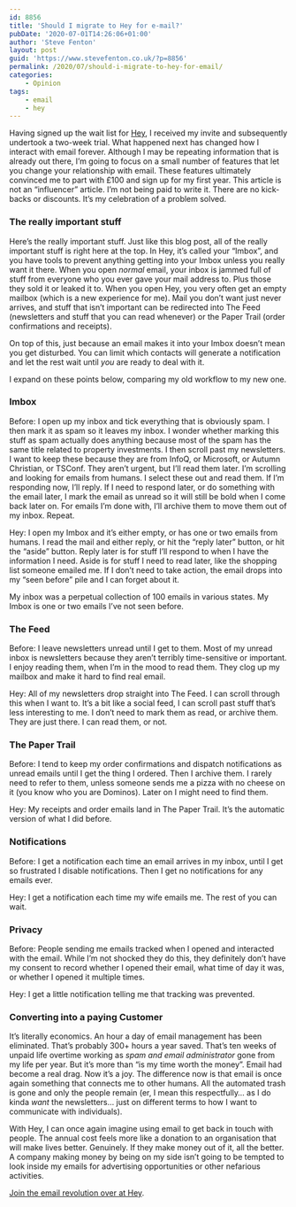 ```yaml
---
id: 8856
title: 'Should I migrate to Hey for e-mail?'
pubDate: '2020-07-01T14:26:06+01:00'
author: 'Steve Fenton'
layout: post
guid: 'https://www.stevefenton.co.uk/?p=8856'
permalink: /2020/07/should-i-migrate-to-hey-for-email/
categories:
    - Opinion
tags:
    - email
    - hey
---
```


Having signed up the wait list for [Hey](https://hey.com/), I received my invite and subsequently undertook a two-week trial. What happened next has changed how I interact with email forever. Although I may be repeating information that is already out there, I’m going to focus on a small number of features that let you change your relationship with email. These features ultimately convinced me to part with £100 and sign up for my first year. This article is not an “influencer” article. I’m not being paid to write it. There are no kick-backs or discounts. It’s my celebration of a problem solved.

### The really important stuff

Here’s the really important stuff. Just like this blog post, all of the really important stuff is right here at the top. In Hey, it’s called your “Imbox”, and you have tools to prevent anything getting into your Imbox unless you really want it there. When you open *normal* email, your inbox is jammed full of stuff from everyone who you ever gave your mail address to. Plus those they sold it or leaked it to. When you open Hey, you very often get an empty mailbox (which is a new experience for me). Mail you don’t want just never arrives, and stuff that isn’t important can be redirected into The Feed (newsletters and stuff that you can read whenever) or the Paper Trail (order confirmations and receipts).

On top of this, just because an email makes it into your Imbox doesn’t mean you get disturbed. You can limit which contacts will generate a notification and let the rest wait until *you* are ready to deal with it.

I expand on these points below, comparing my old workflow to my new one.

### Imbox

Before: I open up my inbox and tick everything that is obviously spam. I then mark it as spam so it leaves my inbox. I wonder whether marking this stuff as spam actually does anything because most of the spam has the same title related to property investments. I then scroll past my newsletters. I want to keep these because they are from InfoQ, or Microsoft, or Autumn Christian, or TSConf. They aren’t urgent, but I’ll read them later. I’m scrolling and looking for emails from humans. I select these out and read them. If I’m responding now, I’ll reply. If I need to respond later, or do something with the email later, I mark the email as unread so it will still be bold when I come back later on. For emails I’m done with, I’ll archive them to move them out of my inbox. Repeat.

Hey: I open my Imbox and it’s either empty, or has one or two emails from humans. I read the mail and either reply, or hit the “reply later” button, or hit the “aside” button. Reply later is for stuff I’ll respond to when I have the information I need. Aside is for stuff I need to read later, like the shopping list someone emailed me. If I don’t need to take action, the email drops into my “seen before” pile and I can forget about it.

My inbox was a perpetual collection of 100 emails in various states. My Imbox is one or two emails I’ve not seen before.

### The Feed

Before: I leave newsletters unread until I get to them. Most of my unread inbox is newsletters because they aren’t terribly time-sensitive or important. I enjoy reading them, when I’m in the mood to read them. They clog up my mailbox and make it hard to find real email.

Hey: All of my newsletters drop straight into The Feed. I can scroll through this when I want to. It’s a bit like a social feed, I can scroll past stuff that’s less interesting to me. I don’t need to mark them as read, or archive them. They are just there. I can read them, or not.

### The Paper Trail

Before: I tend to keep my order confirmations and dispatch notifications as unread emails until I get the thing I ordered. Then I archive them. I rarely need to refer to them, unless someone sends me a pizza with no cheese on it (you know who you are Dominos). Later on I might need to find them.

Hey: My receipts and order emails land in The Paper Trail. It’s the automatic version of what I did before.

### Notifications

Before: I get a notification each time an email arrives in my inbox, until I get so frustrated I disable notifications. Then I get no notifications for any emails ever.

Hey: I get a notification each time my wife emails me. The rest of you can wait.

### Privacy

Before: People sending me emails tracked when I opened and interacted with the email. While I’m not shocked they do this, they definitely don’t have my consent to record whether I opened their email, what time of day it was, or whether I opened it multiple times.

Hey: I get a little notification telling me that tracking was prevented.

### Converting into a paying Customer

It’s literally economics. An hour a day of email management has been eliminated. That’s probably 300+ hours a year saved. That’s ten weeks of unpaid life overtime working as *spam and email administrator* gone from my life per year. But it’s more than “is my time worth the money”. Email had become a real drag. Now it’s a joy. The difference now is that email is once again something that connects me to other humans. All the automated trash is gone and only the people remain (er, I mean this respectfully… as I do kinda *want* the newsletters… just on different terms to how I want to communicate with individuals).

With Hey, I can once again imagine using email to get back in touch with people. The annual cost feels more like a donation to an organisation that will make lives better. Genuinely. If they make money out of it, all the better. A company making money by being on my side isn’t going to be tempted to look inside my emails for advertising opportunities or other nefarious activities.

[Join the email revolution over at Hey](https://hey.com/).